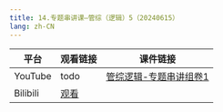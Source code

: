 ```yaml
---
title: 14.专题串讲课—管综（逻辑）5（20240615）
lang: zh-CN
---
```



| 平台       | 观看链接                                                                                                                               | 课件链接                                                                                                                                                                                                      |
|----------|------------------------------------------------------------------------------------------------------------------------------------|-----------------------------------------------------------------------------------------------------------------------------------------------------------------------------------------------------------|
| YouTube  | todo                                                                                                                               | [管综逻辑-专题串讲组卷1](../../public/logic/%E9%80%BB%E8%BE%91-%E6%AD%A3%E5%BC%8F%E8%AF%BE/pdf/%E7%AE%A1%E7%BB%BC%E9%80%BB%E8%BE%91%20%E4%B8%93%E9%A2%98%E4%B8%B2%E8%AE%B2%E7%BB%84%E5%8D%B7%20-%20sc%20-%20DA.pdf) |
| Bilibili | [观看](https://www.bilibili.com/video/BV1ZHkTYFEun?spm_id_from=333.788.videopod.sections&vd_source=752f1f454ebffd32e5dbe02742c48dab) |                                                                                                                                                                                                           |





